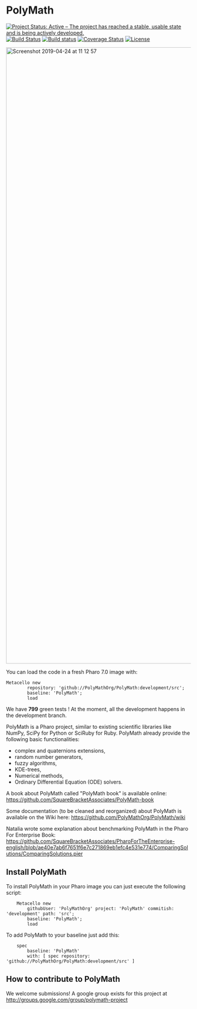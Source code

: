 # PolyMath

[![Project Status: Active – The project has reached a stable, usable state and is being actively developed.](http://www.repostatus.org/badges/latest/active.svg)](http://www.repostatus.org/#active)
[![Build Status](https://travis-ci.org/PolyMathOrg/PolyMath.svg?branch=master)](https://travis-ci.org/PolyMathOrg/PolyMath)
[![Build status](https://ci.appveyor.com/api/projects/status/3tvarh2xi22max8h?svg=true)](https://ci.appveyor.com/project/SergeStinckwich/polymath-88bea)
[![Coverage Status](https://coveralls.io/repos/github/PolyMathOrg/PolyMath/badge.svg)](https://coveralls.io/github/PolyMathOrg/PolyMath)
[![License](https://img.shields.io/badge/license-MIT-blue.svg)](https://raw.githubusercontent.com/PolyMathOrg/PolyMath/master/LICENSE)

<img width="1675" alt="Screenshot 2019-04-24 at 11 12 57" src="https://user-images.githubusercontent.com/327334/56652094-66eb7780-6682-11e9-9753-101be18df67c.png">

You can load the code in a fresh Pharo 7.0 image with:

```Smalltalk
Metacello new
        repository: 'github://PolyMathOrg/PolyMath:development/src';
        baseline: 'PolyMath';
        load
```

We have **799** green tests ! At the moment, all the development happens in the development branch.

PolyMath is a Pharo project, similar to existing scientific libraries like NumPy, SciPy for Python or SciRuby for Ruby. PolyMath already provide the following basic functionalities:
- complex and quaternions extensions,
- random number generators,
- fuzzy algorithms,
- KDE-trees,
- Numerical methods,
- Ordinary Differential Equation (ODE) solvers.

A book about PolyMath called "PolyMath book" is available online: https://github.com/SquareBracketAssociates/PolyMath-book

Some documentation (to be cleaned and reorganized) about PolyMath is available on the Wiki here: 
https://github.com/PolyMathOrg/PolyMath/wiki

Natalia wrote some explanation about benchmarking PolyMath in the Pharo For Enterprise Book: https://github.com/SquareBracketAssociates/PharoForTheEnterprise-english/blob/ae40e7ab6f7651f6e7c271869eb1efc4e531e774/ComparingSolutions/ComparingSolutions.pier

## Install PolyMath

To install PolyMath in your Pharo image you can just execute the following script:

```Smalltalk
    Metacello new
        githubUser: 'PolyMathOrg' project: 'PolyMath' commitish: 'development' path: 'src';
        baseline: 'PolyMath';
        load
```

To add PolyMath to your baseline just add this:

```Smalltalk
    spec
    	baseline: 'PolyMath'
    	with: [ spec repository: 'github://PolyMathOrg/PolyMath:development/src' ]
```


## How to contribute to PolyMath

We welcome submissions! A google group exists for this project at http://groups.google.com/group/polymath-project
